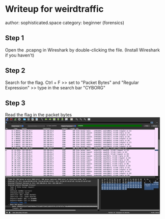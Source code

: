 # Writeup for weirdtraffic

author: sophisticated.space
category: beginner (forensics)


## Step 1
Open the .pcapng in Wireshark by double-clicking the file. (Install Wireshark if you haven't)

## Step 2
Search for the flag. Ctrl + F >> set to "Packet Bytes" and "Regular Expression" >> type in the search bar "CYBORG"


## Step 3
Read the flag in the packet bytes
![alt text](./flaginwireshark.png)
